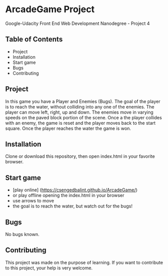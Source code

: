 # ArcadeGame Project
Google-Udacity Front End Web Development Nanodegree - Project 4

## Table of Contents
* Project
* Installation
* Start game
* Bugs
* Contributing

## Project
In this game you have a Player and Enemies (Bugs). The goal of the player is to reach the water, without colliding into any one of the enemies.
The player can move left, right, up and down. 
The enemies move in varying speeds on the paved block portion of the scene. 
Once a the player collides with an enemy, the game is reset and the player moves back to the start square. 
Once the player reaches the water the game is won.

## Installation
Clone or download this repository, then open index.html in your favorite browser.

## Start game
* [play online] (https://csengedbalint.github.io/ArcadeGame/)
* or play offline opening the index.html in your browser
* use arrows to move
* the goal is to reach the water, but watch out for the bugs!

## Bugs
No bugs known.

## Contributing
This project was made on the purpose of learning. If you want to contribute to this project, your help is very welcome.
